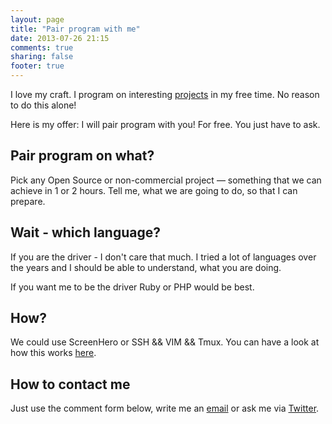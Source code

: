 ```yaml
---
layout: page
title: "Pair program with me"
date: 2013-07-26 21:15
comments: true
sharing: false
footer: true
---
```


I love my craft. I program on interesting [projects][1] in my free time. No reason to do this alone!

Here is my offer: I will pair program with you! For free. You just have to ask.

## Pair program on what?

Pick any Open Source or non-commercial project — something that we can achieve in 1 or 2 hours. Tell me, what we are going to do, so that I can prepare.

## Wait - which language?

If you are the driver - I don't care that much. I tried a lot of languages over the years and I should be able to understand, what you are doing.

If you want me to be the driver Ruby or PHP would be best.


## How?

We could use ScreenHero or SSH && VIM && Tmux. You can have a look at how this works [here][3].

## How to contact me

Just use the comment form below, write me an [email][2] or ask me via [Twitter][4].

[1]: https://mug.im/projects
[2]: mailto:robert@rocu.de
[3]: http://www.pairprogramwith.me/
[4]: https://twitter.com/zircde
